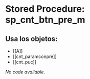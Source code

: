 # Stored Procedure: sp_cnt_btn_pre_m

## Usa los objetos:
- [[A]]
- [[cnt_paramconpre]]
- [[cnt_puc]]

*No code available.*
